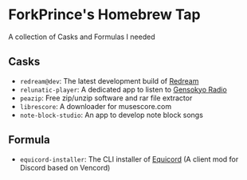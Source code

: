 # ForkPrince's Homebrew Tap

A collection of Casks and Formulas I needed

## Casks

- `redream@dev`: The latest development build of [Redream](https://redream.io/)
- `relunatic-player`: A dedicated app to listen to [Gensokyo Radio](https://gensokyoradio.net/)
- `peazip`: Free zip/unzip software and rar file extractor
- `librescore`: A downloader for musescore.com
- `note-block-studio`: An app to develop note block songs

## Formula

- `equicord-installer`: The CLI installer of [Equicord](https://github.com/Equicord/Equicord) (A client mod for Discord based on Vencord)
